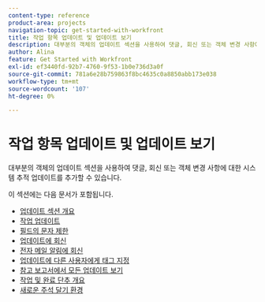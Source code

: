 ```yaml
---
content-type: reference
product-area: projects
navigation-topic: get-started-with-workfront
title: 작업 항목 업데이트 및 업데이트 보기
description: 대부분의 객체의 업데이트 섹션을 사용하여 댓글, 회신 또는 객체 변경 사항에 대한 시스템 추적 업데이트를 추가할 수 있습니다.
author: Alina
feature: Get Started with Workfront
exl-id: ef3440fd-92b7-4760-9f53-1b0e736d3a0f
source-git-commit: 781a6e28b759863f8bc4635c0a8850abb173e038
workflow-type: tm+mt
source-wordcount: '107'
ht-degree: 0%

---
```


# 작업 항목 업데이트 및 업데이트 보기

대부분의 객체의 업데이트 섹션을 사용하여 댓글, 회신 또는 객체 변경 사항에 대한 시스템 추적 업데이트를 추가할 수 있습니다.

이 섹션에는 다음 문서가 포함됩니다.

* [업데이트 섹션 개요](../../workfront-basics/updating-work-items-and-viewing-updates/updates-tab-overview.md)
* [작업 업데이트](../../workfront-basics/updating-work-items-and-viewing-updates/update-work.md)
* [필드의 문자 제한](../../workfront-basics/updating-work-items-and-viewing-updates/character-limits-in-fields.md)
* [업데이트에 회신](../../workfront-basics/updating-work-items-and-viewing-updates/reply-to-updates.md)
* [전자 메일 알림에 회신](../../workfront-basics/updating-work-items-and-viewing-updates/reply-to-email-notifications.md)
* [업데이트에 다른 사용자에게 태그 지정](../../workfront-basics/updating-work-items-and-viewing-updates/tag-others-on-updates.md)
* [참고 보고서에서 모든 업데이트 보기](../../workfront-basics/updating-work-items-and-viewing-updates/view-all-updates-in-a-report.md)
* [작업 및 완료 단추 개요](../../workfront-basics/updating-work-items-and-viewing-updates/work-on-it-and-done-buttons-accept-complete-work.md)
* [새로운 주석 달기 환경](../../workfront-basics/updating-work-items-and-viewing-updates/unified-commenting-experience.md)
